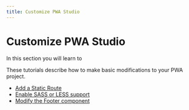 ```yaml
---
title: Customize PWA Studio
---
```


# Customize PWA Studio

In this section you will learn to

These tutorials describe how to make basic modifications to your PWA project.

- [Add a Static Route](add-static-route/)
- [Enable SASS or LESS support](enable-sass-less)
- [Modify the Footer component](modify-footer)
